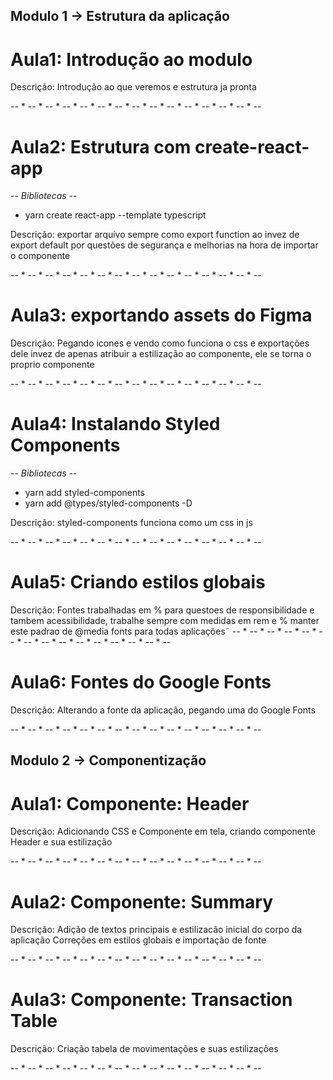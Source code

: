 ## Modulo 1 -> Estrutura da aplicação

# Aula1: Introdução ao modulo

Descrição:
Introdução ao que veremos e estrutura ja pronta

-- * -- * -- * -- * -- * -- * -- * -- * -- * -- * -- * -- * -- * -- * --
# Aula2: Estrutura com create-react-app

-*- Bibliotecas -*-

- yarn create react-app --template typescript

Descrição:
  exportar arquivo sempre como export function ao invez de export default por questões de segurança e melhorias na hora de importar o componente

-- * -- * -- * -- * -- * -- * -- * -- * -- * -- * -- * -- * -- * -- * --
# Aula3: exportando assets do Figma

Descrição:
  Pegando icones e vendo como funciona o css e exportações dele
  invez de apenas atribuir a estilização ao componente, ele se torna o proprio componente

-- * -- * -- * -- * -- * -- * -- * -- * -- * -- * -- * -- * -- * -- * --
# Aula4: Instalando Styled Components

-*- Bibliotecas -*-
- yarn add styled-components
- yarn add @types/styled-components -D

Descrição:
  styled-components funciona como um css in js

-- * -- * -- * -- * -- * -- * -- * -- * -- * -- * -- * -- * -- * -- * --
# Aula5: Criando estilos globais

Descrição:
  Fontes trabalhadas em % para questoes de responsibilidade e tambem acessibilidade, trabalhe sempre com medidas em rem e %
  manter este padrao de @media fonts para todas aplicações˜
-- * -- * -- * -- * -- * -- * -- * -- * -- * -- * -- * -- * -- * -- * --

# Aula6: Fontes do Google Fonts

Descrição:
  Alterando a fonte da aplicação, pegando uma do Google Fonts

-- * -- * -- * -- * -- * -- * -- * -- * -- * -- * -- * -- * -- * -- * --
## Modulo 2 -> Componentização

# Aula1: Componente: Header

Descrição:
  Adicionando CSS e Componente em tela, criando componente Header e sua estilização

-- * -- * -- * -- * -- * -- * -- * -- * -- * -- * -- * -- * -- * -- * --

# Aula2: Componente: Summary

Descrição:
  Adição de textos principais e estilizacão inicial do corpo da aplicação
  Correções em estilos globais e importação de fonte

-- * -- * -- * -- * -- * -- * -- * -- * -- * -- * -- * -- * -- * -- * --

# Aula3: Componente: Transaction Table

Descrição:
  Criação tabela de movimentações e suas estilizações

-- * -- * -- * -- * -- * -- * -- * -- * -- * -- * -- * -- * -- * -- * --


